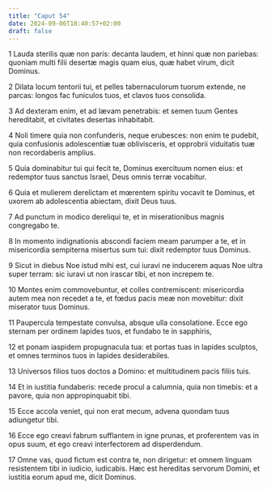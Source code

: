 ```yaml
---
title: "Caput 54"
date: 2024-09-06T18:40:57+02:00
draft: false
---
```




1 Lauda sterilis quæ non paris: decanta laudem, et hinni quæ non pariebas: quoniam multi filii desertæ magis quam eius, quæ habet virum, dicit Dominus.

2 Dilata locum tentorii tui, et pelles tabernaculorum tuorum extende, ne parcas: longos fac funiculos tuos, et clavos tuos consolida.

3 Ad dexteram enim, et ad lævam penetrabis: et semen tuum Gentes hereditabit, et civitates desertas inhabitabit.

4 Noli timere quia non confunderis, neque erubesces: non enim te pudebit, quia confusionis adolescentiæ tuæ oblivisceris, et opprobrii viduitatis tuæ non recordaberis amplius.

5 Quia dominabitur tui qui fecit te, Dominus exercituum nomen eius: et redemptor tuus sanctus Israel, Deus omnis terræ vocabitur.

6 Quia et mulierem derelictam et mœrentem spiritu vocavit te Dominus, et uxorem ab adolescentia abiectam, dixit Deus tuus.

7 Ad punctum in modico dereliqui te, et in miserationibus magnis congregabo te.

8 In momento indignationis abscondi faciem meam parumper a te, et in misericordia sempiterna misertus sum tui: dixit redemptor tuus Dominus.

9 Sicut in diebus Noe istud mihi est, cui iuravi ne inducerem aquas Noe ultra super terram: sic iuravi ut non irascar tibi, et non increpem te.

10 Montes enim commovebuntur, et colles contremiscent: misericordia autem mea non recedet a te, et fœdus pacis meæ non movebitur: dixit miserator tuus Dominus.

11 Paupercula tempestate convulsa, absque ulla consolatione. Ecce ego sternam per ordinem lapides tuos, et fundabo te in sapphiris,

12 et ponam iaspidem propugnacula tua: et portas tuas in lapides sculptos, et omnes terminos tuos in lapides desiderabiles.

13 Universos filios tuos doctos a Domino: et multitudinem pacis filiis tuis.

14 Et in iustitia fundaberis: recede procul a calumnia, quia non timebis: et a pavore, quia non appropinquabit tibi.

15 Ecce accola veniet, qui non erat mecum, advena quondam tuus adiungetur tibi.

16 Ecce ego creavi fabrum sufflantem in igne prunas, et proferentem vas in opus suum, et ego creavi interfectorem ad disperdendum.

17 Omne vas, quod fictum est contra te, non dirigetur: et omnem linguam resistentem tibi in iudicio, iudicabis. Hæc est hereditas servorum Domini, et iustitia eorum apud me, dicit Dominus.

